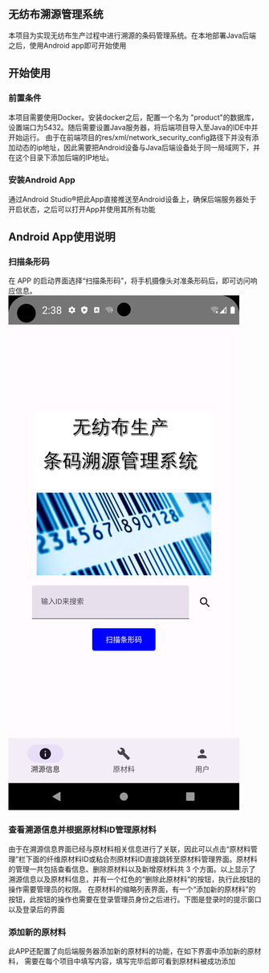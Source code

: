 ## 无纺布溯源管理系统
本项目为实现无纺布生产过程中进行溯源的条码管理系统。在本地部署Java后端之后，使用Android app即可开始使用
## 开始使用
### 前置条件
本项目需要使用Docker。安装docker之后，配置一个名为 "product"的数据库，设置端口为5432。随后需要设置Java服务器，将后端项目导入至Java的IDE中并开始运行。
由于在前端项目的res/xml/network_security_config路径下并没有添加动态的ip地址，因此需要把Android设备与Java后端设备处于同一局域网下，并在这个目录下添加后端的IP地址。
### 安装Android App
通过Android Studio®把此App直接推送至Android设备上，确保后端服务器处于开启状态，之后可以打开App并使用其所有功能
## Android App使用说明
### 扫描条形码
在 APP 的启动界面选择“扫描条形码”，将手机摄像头对准条形码后，即可访问响应信息。
![扫码界面](https://github.com/yangyang03-dev/nonwoven-production-traceability-management-system/blob/main/assets/camera.png)
### 查看溯源信息并根据原材料ID管理原材料
由于在溯源信息界面已经与原材料相关信息进行了关联，因此可以点击“原材料管理”栏下面的纤维原材料ID或粘合剂原材料ID直接跳转至原材料管理界面。原材料的管理一共包括查看信息、删除原材料以及新增原材料共 3 个方面。以上显示了溯源信息以及原材料信息，并有一个红色的“删除此原材料”的按钮，执行此按钮的操作需要管理员的权限。 
在原材料的缩略列表界面，有一个“添加新的原材料”的按钮，此按钮的操作也需要在登录管理员身份之后进行。下图是登录时的提示窗口以及登录后的界面
### 添加新的原材料
此APP还配置了向后端服务器添加新的原材料的功能，在如下界面中添加新的原材料，
需要在每个项目中填写内容，填写完毕后即可看到原材料被成功添加 